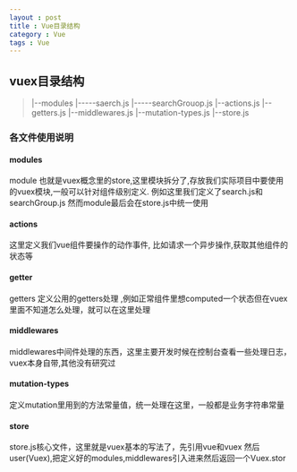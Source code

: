 ```yaml
---
layout : post
title : Vue目录结构
category : Vue
tags : Vue
---
```

## vuex目录结构
> |--modules
|-----saerch.js
|-----searchGrouop.js
 |--actions.js
 |--getters.js
 |--middlewares.js
 |--mutation-types.js
 |--store.js

### 各文件使用说明
#### modules
module 也就是vuex概念里的store,这里模块拆分了,存放我们实际项目中要使用的vuex模块,一般可以针对组件级别定义.
例如这里我们定义了search.js和searchGroup.js 然而module最后会在store.js中统一使用
#### actions
这里定义我们vue组件要操作的动作事件, 比如请求一个异步操作,获取其他组件的状态等
#### getter
getters 定义公用的getters处理 ,例如正常组件里想computed一个状态但在vuex里面不知道怎么处理，就可以在这里处理
#### middlewares
middlewares中间件处理的东西，这里主要开发时候在控制台查看一些处理日志，vuex本身自带,其他没有研究过
#### mutation-types
定义mutation里用到的方法常量值，统一处理在这里，一般都是业务字符串常量
#### store
store.js核心文件，这里就是vuex基本的写法了，先引用vue和vuex 然后user(Vuex),把定义好的modules,middlewares引入进来然后返回一个Vuex.stor
